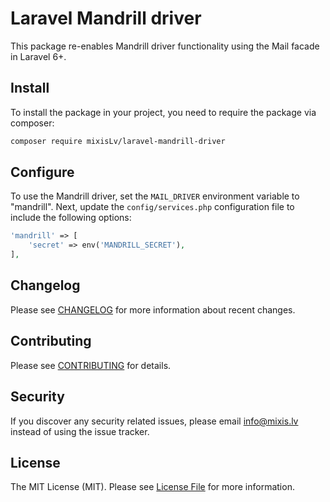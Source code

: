 # Laravel Mandrill driver

This package re-enables Mandrill driver functionality using the Mail facade in Laravel 6+.

## Install

To install the package in your project, you need to require the package via composer:

```sh
composer require mixisLv/laravel-mandrill-driver
```

## Configure

To use the Mandrill driver, set the `MAIL_DRIVER` environment variable to "mandrill". Next, update the `config/services.php` configuration file to include the following options:

```php
'mandrill' => [
    'secret' => env('MANDRILL_SECRET'),
],
```

## Changelog

Please see [CHANGELOG](CHANGELOG.md) for more information about recent changes.

## Contributing

Please see [CONTRIBUTING](CONTRIBUTING.md) for details.

## Security

If you discover any security related issues, please email info@mixis.lv instead of using the issue tracker.

## License

The MIT License (MIT). Please see [License File](LICENSE.md) for more information.

